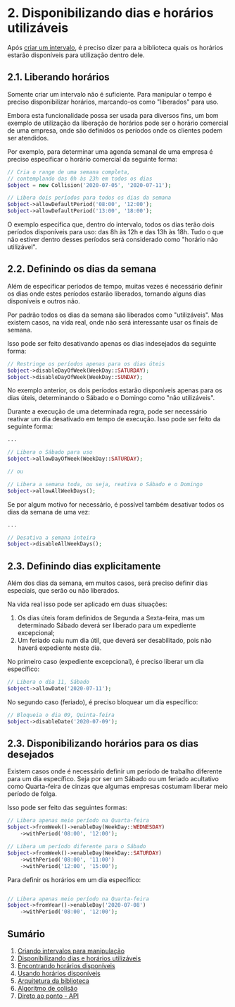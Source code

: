 # 2. Disponibilizando dias e horários utilizáveis

Após [criar um intervalo](ranges.md), é preciso dizer para a biblioteca quais os horários estarão disponíveis para utilização dentro dele.

## 2.1. Liberando horários

Somente criar um intervalo não é suficiente. Para manipular o tempo é preciso disponibilizar horários, marcando-os como "liberados" para uso.

Embora  esta funcionalidade possa ser usada para diversos fins, um bom exemplo de utilização da liberação de horários pode ser o horário comercial de uma empresa, onde são definidos os períodos onde os clientes podem ser atendidos.

Por exemplo, para determinar uma agenda semanal de uma empresa é preciso especificar o horário comercial da seguinte forma:

```php
// Cria o range de uma semana completa, 
// contemplando das 0h às 23h em todos os dias
$object = new Collision('2020-07-05', '2020-07-11');

// Libera dois períodos para todos os dias da semana
$object->allowDefaultPeriod('08:00', '12:00');
$object->allowDefaultPeriod('13:00', '18:00');
```

O exemplo especifica que, dentro do intervalo, todos os dias terão dois períodos disponíveis para uso: das 8h às 12h e das 13h às 18h.
Tudo o que não estiver dentro desses períodos será considerado como "horário não utilizável".

## 2.2. Definindo os dias da semana

Além de especificar períodos de tempo, muitas vezes é necessário definir os dias onde estes períodos estarão liberados, tornando alguns dias disponíveis e outros não.

Por padrão todos os dias da semana são liberados como "utilizáveis". Mas existem casos, na vida real, onde não será interessante usar os finais de semana.

Isso pode ser feito desativando apenas os dias indesejados da seguinte forma:

```php
// Restringe os períodos apenas para os dias úteis
$object->disableDayOfWeek(WeekDay::SATURDAY);
$object->disableDayOfWeek(WeekDay::SUNDAY);
```

No exemplo anterior, os dois períodos estarão disponíveis apenas para os dias úteis, determinando o Sábado e o Domingo como "não utilizáveis".

Durante a execução de uma determinada regra, pode ser necessário reativar um dia desativado em tempo de execução.
Isso pode ser feito da seguinte forma:

```php
...

// Libera o Sábado para uso
$object->allowDayOfWeek(WeekDay::SATURDAY);

// ou 

// Libera a semana toda, ou seja, reativa o Sábado e o Domingo
$object->allowAllWeekDays();
```

Se por algum motivo for necessário, é possível também desativar todos os dias da semana de uma vez:

```php
...

// Desativa a semana inteira
$object->disableAllWeekDays();
```

## 2.3. Definindo dias explicitamente

Além dos dias da semana, em muitos casos, será preciso definir dias especiais, que serão ou não liberados.

Na vida real isso pode ser aplicado em duas situações:

1. Os dias úteis foram definidos de Segunda a Sexta-feira, mas um determinado Sábado deverá ser liberado para um expediente excepcional;
2. Um feriado caiu num dia útil, que deverá ser desabilitado, pois não haverá expediente neste dia.

No primeiro caso (expediente excepcional), é preciso liberar um dia específico:

```php
// Libera o dia 11, Sábado
$object->allowDate('2020-07-11');
```

No segundo caso (feriado), é preciso bloquear um dia específico:

```php
// Bloqueia o dia 09, Quinta-feira
$object->disableDate('2020-07-09');
```

## 2.3. Disponibilizando horários para os dias desejados

Existem casos onde é necessário definir um período de trabalho diferente para um dia específico. Seja por ser um Sábado ou um feriado acultativo como Quarta-feira de cinzas que algumas empresas costumam liberar meio período de folga.

Isso pode ser feito das seguintes formas:

```php
// Libera apenas meio período na Quarta-feira
$object->fromWeek()->enableDay(WeekDay::WEDNESDAY)
    ->withPeriod('08:00', '12:00');

// Libera um período diferente para o Sábado
$object->fromWeek()->enableDay(WeekDay::SATURDAY)
    ->withPeriod('08:00', '11:00')
    ->withPeriod('12:00', '15:00');
```

Para definir os horários em um dia específico:

```php

// Libera apenas meio período na Quarta-feira
$object->fromYear()->enableDay('2020-07-08')
    ->withPeriod('08:00', '12:00');
```

## Sumário

1. [Criando intervalos para manipulação](ranges.md)
2. [Disponibilizando dias e horários utilizáveis](allowance.md)
3. [Encontrando horários disponíveis](search.md)
4. [Usando horários disponíveis](fitting.md)
5. [Arquitetura da biblioteca](architecture.md)
6. [Algoritmo de colisão](minutes.md)
7. [Direto ao ponto - API](api.md)
